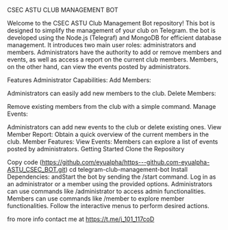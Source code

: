 CSEC ASTU CLUB MANAGEMENT BOT

Welcome to the CSEC ASTU Club Management Bot repository! This bot is designed to simplify the management of your club on Telegram. the bot is developed using the Node.js (Telegraf) and MongoDB for efficient database management. It introduces two main user roles: administrators and members. Administrators have the authority to add or remove members and events, as well as access a report on the current club members. Members, on the other hand, can view the events posted by administrators.

Features
Administrator Capabilities:
Add Members:

Administrators can easily add new members to the club.
Delete Members:

Remove existing members from the club with a simple command.
Manage Events:

Administrators can add new events to the club or delete existing ones.
View Member Report:
Obtain a quick overview of the current members in the club.
Member Features:
View Events:
Members can explore a list of events posted by administrators.
Getting Started
Clone the Repository


Copy code
(https://github.com/eyualpha/https---github.com-eyualpha-ASTU_CSEC_BOT.git)
cd telegram-club-management-bot
Install Dependencies: andStart the bot by sending the /start command.
Log in as an administrator or a member using the provided options.
Administrators can use commands like /administrator to access admin functionalities.
Members can use commands like /member to explore member functionalities.
Follow the interactive menus to perform desired actions.

fro more info contact me at https://t.me/j_101_117coD
